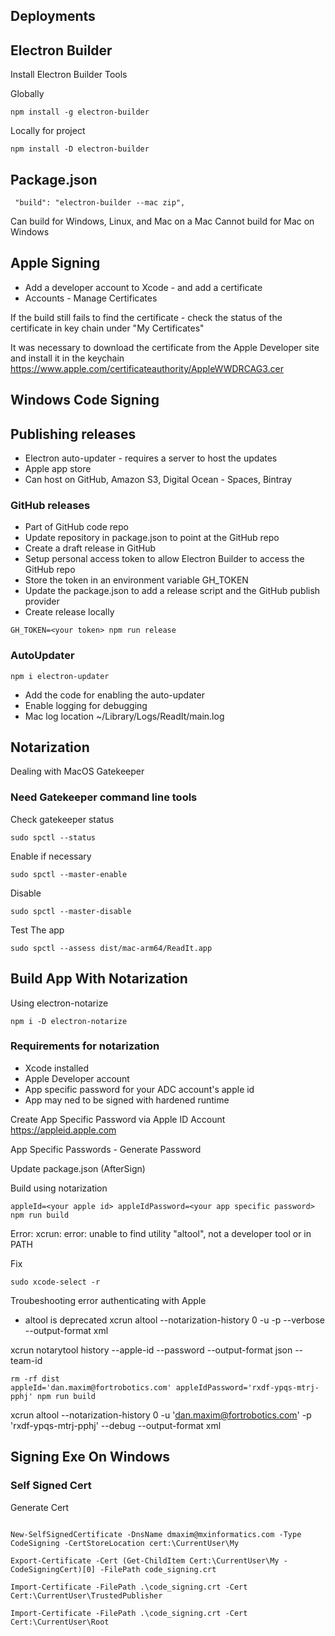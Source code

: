 ## Deployments

## Electron Builder

Install Electron Builder Tools

Globally

```
npm install -g electron-builder
```

Locally for project

```
npm install -D electron-builder
```

## Package.json

```
 "build": "electron-builder --mac zip",
```

Can build for Windows, Linux, and Mac on a Mac
Cannot build for Mac on Windows

## Apple Signing

- Add a developer account to Xcode - and add a certificate
- Accounts - Manage Certificates

If the build still fails to find the certificate - check the status of the certificate in key chain under "My Certificates"

It was necessary to download the certificate from the Apple Developer site and install it in the keychain https://www.apple.com/certificateauthority/AppleWWDRCAG3.cer

## Windows Code Signing

## Publishing releases

- Electron auto-updater - requires a server to host the updates
- Apple app store
- Can host on GitHub, Amazon S3, Digital Ocean - Spaces, Bintray

### GitHub releases

- Part of GitHub code repo
- Update repository in package.json to point at the GitHub repo
- Create a draft release in GitHub
- Setup personal access token to allow Electron Builder to access the GitHub repo
- Store the token in an environment variable GH_TOKEN
- Update the package.json to add a release script and the GitHub publish provider
- Create release locally

```
GH_TOKEN=<your token> npm run release
```

### AutoUpdater

```
npm i electron-updater
```

- Add the code for enabling the auto-updater
- Enable logging for debugging
- Mac log location ~/Library/Logs/ReadIt/main.log

## Notarization

Dealing with MacOS Gatekeeper

### Need Gatekeeper command line tools

Check gatekeeper status

```
sudo spctl --status
```

Enable if necessary

```
sudo spctl --master-enable
```

Disable

```
sudo spctl --master-disable
```

Test The app

```
sudo spctl --assess dist/mac-arm64/ReadIt.app
```

## Build App With Notarization

Using electron-notarize

```
npm i -D electron-notarize
```

### Requirements for notarization

- Xcode installed
- Apple Developer account
- App specific password for your ADC account's apple id
- App may ned to be signed with hardened runtime

Create App Specific Password via Apple ID Account
https://appleid.apple.com

App Specific Passwords - Generate Password

Update package.json (AfterSign)

Build using notarization

```
appleId=<your apple id> appleIdPassword=<your app specific password> npm run build
```

Error: xcrun: error: unable to find utility "altool", not a developer tool or in PATH

Fix

```
sudo xcode-select -r
```

Troubeshooting error authenticating with Apple

- altool is deprecated
  xcrun altool --notarization-history 0 -u <your apple id> -p <your app specific password> --verbose --output-format xml

xcrun notarytool history --apple-id <email address> --password <password> --output-format json --team-id <need this>

```
rm -rf dist
appleId='dan.maxim@fortrobotics.com' appleIdPassword='rxdf-ypqs-mtrj-pphj' npm run build
```

xcrun altool --notarization-history 0 -u 'dan.maxim@fortrobotics.com' -p 'rxdf-ypqs-mtrj-pphj' --debug --output-format xml

## Signing Exe On Windows

### Self Signed Cert

Generate Cert 

````

New-SelfSignedCertificate -DnsName dmaxim@mxinformatics.com -Type CodeSigning -CertStoreLocation cert:\CurrentUser\My

Export-Certificate -Cert (Get-ChildItem Cert:\CurrentUser\My -CodeSigningCert)[0] -FilePath code_signing.crt

Import-Certificate -FilePath .\code_signing.crt -Cert Cert:\CurrentUser\TrustedPublisher

Import-Certificate -FilePath .\code_signing.crt -Cert Cert:\CurrentUser\Root


````